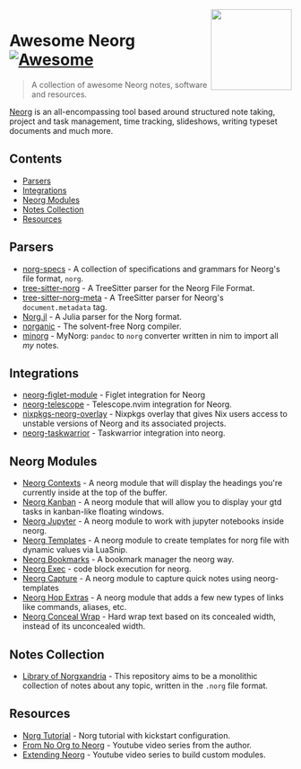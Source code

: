 <!-- lint ignore awesome-git-repo-age -->

<img src="https://github.com/nvim-neorg/neorg/raw/main/res/neorg.svg" align="right" width="144" />

# Awesome Neorg [![Awesome](https://cdn.rawgit.com/sindresorhus/awesome/d7305f38d29fed78fa85652e3a63e154dd8e8829/media/badge.svg)](https://github.com/sindresorhus/awesome)

> A collection of awesome Neorg notes, software and resources.

[Neorg](https://github.com/nvim-neorg/neorg) is an all-encompassing tool based around structured
note taking, project and task management, time tracking, slideshows, writing typeset documents and
much more.

## Contents

- [Parsers](#parsers)
- [Integrations](#integrations)
- [Neorg Modules](#neorg-modules)
- [Notes Collection](#notes-collection)
- [Resources](#resources)

## Parsers

- [norg-specs](https://github.com/nvim-neorg/norg-specs) - A collection of specifications and grammars for Neorg's file format, `norg`.
- [tree-sitter-norg](https://github.com/nvim-neorg/tree-sitter-norg) - A TreeSitter parser for the Neorg File Format.
- [tree-sitter-norg-meta](https://github.com/nvim-neorg/tree-sitter-norg-meta) - A TreeSitter parser for Neorg's `document.metadata` tag.
- [Norg.jl](https://github.com/Klafyvel/Norg.jl/) - A Julia parser for the Norg format.
- [norganic](https://github.com/Klafyvel/norganic/) - The solvent-free Norg compiler.
- [minorg](https://github.com/pysan3/minorg) - MyNorg: `pandoc` to `norg` converter written in nim to import all *my* notes.

## Integrations
- [neorg-figlet-module](https://github.com/madskjeldgaard/neorg-figlet-module) - Figlet integration for Neorg
- [neorg-telescope](https://github.com/nvim-neorg/neorg-telescope) - Telescope.nvim integration for Neorg.
- [nixpkgs-neorg-overlay](https://github.com/nvim-neorg/nixpkgs-neorg-overlay) - Nixpkgs overlay that gives Nix users access to unstable versions of Neorg and its associated projects.
- [neorg-taskwarrior](https://github.com/skbolton/neorg-taskwarrior) - Taskwarrior integration into neorg.

## Neorg Modules

- [Neorg Contexts](https://github.com/max397574/neorg-contexts) - A neorg module that will display the headings you're currently inside at the top of the buffer.
- [Neorg Kanban](https://github.com/max397574/neorg-kanban) - A neorg module that will allow you to display your gtd tasks in kanban-like floating windows.
- [Neorg Jupyter](https://github.com/tamton-aquib/neorg-jupyter) - A neorg module to work with jupyter notebooks inside neorg.
- [Neorg Templates](https://github.com/pysan3/neorg-templates) - A neorg module to create templates for norg file with dynamic values via LuaSnip.
- [Neorg Bookmarks](https://github.com/simonhughxyz/neorg-bookmark) - A bookmark manager the neorg way.
- [Neorg Exec](https://github.com/laher/neorg-exec) - code block execution for neorg.
- [Neorg Capture](https://github.com/pritchett/neorg-capture) - A neorg module to capture quick notes using neorg-templates
- [Neorg Hop Extras](https://github.com/phenax/neorg-hop-extras) - A neorg module that adds a few new types of links like commands, aliases, etc.
- [Neorg Conceal Wrap](https://github.com/benlubas/neorg-conceal-wrap) - Hard wrap text based on its concealed width, instead of its unconcealed width.

## Notes Collection

- [Library of Norgxandria](https://github.com/nvim-neorg/library-of-norgxandria) - This repository aims to be a monolithic collection of notes about any topic, written in the `.norg` file format.

## Resources

- [Norg Tutorial](https://github.com/pysan3/Norg-Tutorial) - Norg tutorial with kickstart configuration.
- [From No Org to Neorg](https://www.youtube.com/playlist?list=PLx2ksyallYzVI8CN1JMXhEf62j2AijeDa) - Youtube video series from the author.
- [Extending Neorg](https://www.youtube.com/playlist?list=PLxpY86LRR3B0rtOBjXAsq1XnsOt4m4owu) - Youtube video series to build custom modules.
